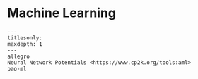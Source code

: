 # Machine Learning

```{toctree}
---
titlesonly:
maxdepth: 1
---
allegro
Neural Network Potentials <https://www.cp2k.org/tools:aml>
pao-ml
```
